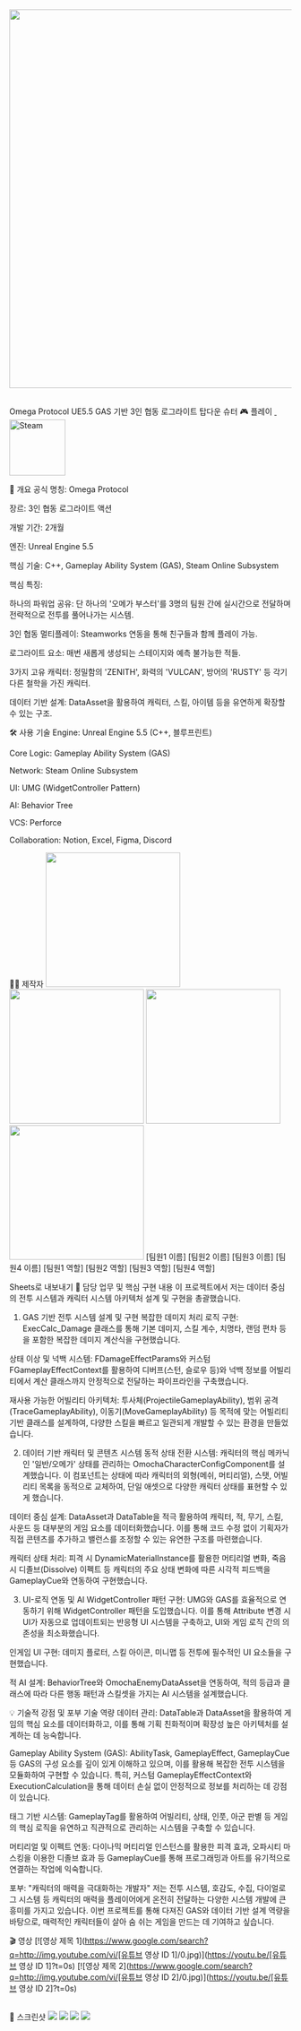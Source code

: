 <br>
<div align=center>
    <a href="https://store.steampowered.com/app/3891070/Omega_Protocol_Demo/" target="_blank" rel="noopener noreferrer">
<img width="1204" height="676" alt="Omega Protocol Demo Banner" src="https://github.com/user-attachments/assets/6de90700-834b-474f-a176-a341eb9a8068" />
</a>
</div>
<br>

Omega Protocol
UE5.5 GAS 기반 3인 협동 로그라이트 탑다운 슈터
🎮 플레이
<a href="https://store.steampowered.com/app/3891070/Omega_Protocol_Demo/" target="_blank" rel="noopener noreferrer">
  <img src="https://upload.wikimedia.org/wikipedia/commons/thumb/8/83/Steam_icon_logo.svg/512px-Steam_icon_logo.svg.png" alt="Steam" width="100"/>
</a>

📖 개요
공식 명칭: Omega Protocol

장르: 3인 협동 로그라이트 액션

개발 기간: 2개월

엔진: Unreal Engine 5.5

핵심 기술: C++, Gameplay Ability System (GAS), Steam Online Subsystem

핵심 특징:

하나의 파워업 공유: 단 하나의 '오메가 부스터'를 3명의 팀원 간에 실시간으로 전달하며 전략적으로 전투를 풀어나가는 시스템.

3인 협동 멀티플레이: Steamworks 연동을 통해 친구들과 함께 플레이 가능.

로그라이트 요소: 매번 새롭게 생성되는 스테이지와 예측 불가능한 적들.

3가지 고유 캐릭터: 정밀함의 'ZENITH', 화력의 'VULCAN', 방어의 'RUSTY' 등 각기 다른 철학을 가진 캐릭터.

데이터 기반 설계: DataAsset을 활용하여 캐릭터, 스킬, 아이템 등을 유연하게 확장할 수 있는 구조.

🛠️ 사용 기술
Engine: Unreal Engine 5.5 (C++, 블루프린트)

Core Logic: Gameplay Ability System (GAS)

Network: Steam Online Subsystem

UI: UMG (WidgetController Pattern)

AI: Behavior Tree

VCS: Perforce

Collaboration: Notion, Excel, Figma, Discord

🧑‍💻 제작자
<img src="[팀원1 GitHub 프로필 이미지 URL]" width=240>	<img src="[팀원2 GitHub 프로필 이미지 URL]" width=240>	<img src="[팀원3 GitHub 프로필 이미지 URL]" width=240>	<img src="[팀원4 GitHub 프로필 이미지 URL]" width=240>
[팀원1 이름]	[팀원2 이름]	[팀원3 이름]	[팀원4 이름]
[팀원1 역할]	[팀원2 역할]	[팀원3 역할]	[팀원4 역할]

Sheets로 내보내기
🙋 담당 업무 및 핵심 구현 내용
이 프로젝트에서 저는 데이터 중심의 전투 시스템과 캐릭터 시스템 아키텍처 설계 및 구현을 총괄했습니다.

1. GAS 기반 전투 시스템 설계 및 구현
복잡한 데미지 처리 로직 구현: ExecCalc_Damage 클래스를 통해 기본 데미지, 스킬 계수, 치명타, 랜덤 편차 등을 포함한 복잡한 데미지 계산식을 구현했습니다.

상태 이상 및 넉백 시스템: FDamageEffectParams와 커스텀 FGameplayEffectContext를 활용하여 디버프(스턴, 슬로우 등)와 넉백 정보를 어빌리티에서 계산 클래스까지 안정적으로 전달하는 파이프라인을 구축했습니다.

재사용 가능한 어빌리티 아키텍처: 투사체(ProjectileGameplayAbility), 범위 공격(TraceGameplayAbility), 이동기(MoveGameplayAbility) 등 목적에 맞는 어빌리티 기반 클래스를 설계하여, 다양한 스킬을 빠르고 일관되게 개발할 수 있는 환경을 만들었습니다.

2. 데이터 기반 캐릭터 및 콘텐츠 시스템
동적 상태 전환 시스템: 캐릭터의 핵심 메카닉인 '일반/오메가' 상태를 관리하는 OmochaCharacterConfigComponent를 설계했습니다. 이 컴포넌트는 상태에 따라 캐릭터의 외형(메쉬, 머티리얼), 스탯, 어빌리티 목록을 동적으로 교체하여, 단일 애셋으로 다양한 캐릭터 상태를 표현할 수 있게 했습니다.

데이터 중심 설계: DataAsset과 DataTable을 적극 활용하여 캐릭터, 적, 무기, 스킬, 사운드 등 대부분의 게임 요소를 데이터화했습니다. 이를 통해 코드 수정 없이 기획자가 직접 콘텐츠를 추가하고 밸런스를 조정할 수 있는 유연한 구조를 마련했습니다.

캐릭터 상태 처리: 피격 시 DynamicMaterialInstance를 활용한 머티리얼 변화, 죽음 시 디졸브(Dissolve) 이펙트 등 캐릭터의 주요 상태 변화에 따른 시각적 피드백을 GameplayCue와 연동하여 구현했습니다.

3. UI-로직 연동 및 AI
WidgetController 패턴 구현: UMG와 GAS를 효율적으로 연동하기 위해 WidgetController 패턴을 도입했습니다. 이를 통해 Attribute 변경 시 UI가 자동으로 업데이트되는 반응형 UI 시스템을 구축하고, UI와 게임 로직 간의 의존성을 최소화했습니다.

인게임 UI 구현: 데미지 플로터, 스킬 아이콘, 미니맵 등 전투에 필수적인 UI 요소들을 구현했습니다.

적 AI 설계: BehaviorTree와 OmochaEnemyDataAsset을 연동하여, 적의 등급과 클래스에 따라 다른 행동 패턴과 스킬셋을 가지는 AI 시스템을 설계했습니다.

💡 기술적 강점 및 포부
기술 역량
데이터 관리: DataTable과 DataAsset을 활용하여 게임의 핵심 요소를 데이터화하고, 이를 통해 기획 친화적이며 확장성 높은 아키텍처를 설계하는 데 능숙합니다.

Gameplay Ability System (GAS): AbilityTask, GameplayEffect, GameplayCue 등 GAS의 구성 요소를 깊이 있게 이해하고 있으며, 이를 활용해 복잡한 전투 시스템을 모듈화하여 구현할 수 있습니다. 특히, 커스텀 GameplayEffectContext와 ExecutionCalculation을 통해 데이터 손실 없이 안정적으로 정보를 처리하는 데 강점이 있습니다.

태그 기반 시스템: GameplayTag를 활용하여 어빌리티, 상태, 인풋, 아군 판별 등 게임의 핵심 로직을 유연하고 직관적으로 관리하는 시스템을 구축할 수 있습니다.

머티리얼 및 이펙트 연동: 다이나믹 머티리얼 인스턴스를 활용한 피격 효과, 오파시티 마스킹을 이용한 디졸브 효과 등 GameplayCue를 통해 프로그래밍과 아트를 유기적으로 연결하는 작업에 익숙합니다.

포부: "캐릭터의 매력을 극대화하는 개발자"
저는 전투 시스템, 호감도, 수집, 다이얼로그 시스템 등 캐릭터의 매력을 플레이어에게 온전히 전달하는 다양한 시스템 개발에 큰 흥미를 가지고 있습니다. 이번 프로젝트를 통해 다져진 GAS와 데이터 기반 설계 역량을 바탕으로, 매력적인 캐릭터들이 살아 숨 쉬는 게임을 만드는 데 기여하고 싶습니다.

🎬 영상
[![영상 제목 1](https://www.google.com/search?q=http://img.youtube.com/vi/[유튜브 영상 ID 1]/0.jpg)](https://youtu.be/[유튜브 영상 ID 1]?t=0s)
[![영상 제목 2](https://www.google.com/search?q=http://img.youtube.com/vi/[유튜브 영상 ID 2]/0.jpg)](https://youtu.be/[유튜브 영상 ID 2]?t=0s)<br>  

📸 스크린샷
<img src="[스크린샷 1 URL]">
<img src="[스크린샷 2 URL]">
<img src="[스크린샷 3 URL]">
<img src="[스크린샷 4 URL]">
